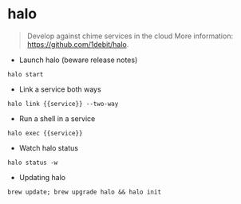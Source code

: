 # halo

> Develop against chime services in the cloud
> More information: <https://github.com/1debit/halo>.

- Launch halo (beware release notes)

`halo start`

- Link a service both ways

`halo link {{service}} --two-way`

- Run a shell in a service

`halo exec {{service}}`

- Watch halo status

`halo status -w`

- Updating halo

`brew update; brew upgrade halo && halo init`
